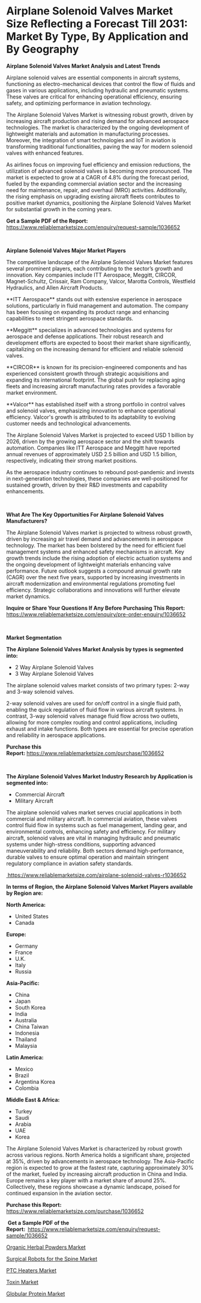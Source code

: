 <p><h1>Airplane Solenoid Valves Market Size Reflecting a Forecast Till 2031: Market By Type, By Application and By Geography</h1></p><p><strong>Airplane Solenoid Valves Market Analysis and Latest Trends</strong></p>
<p><p>Airplane solenoid valves are essential components in aircraft systems, functioning as electro-mechanical devices that control the flow of fluids and gases in various applications, including hydraulic and pneumatic systems. These valves are critical for enhancing operational efficiency, ensuring safety, and optimizing performance in aviation technology.</p><p>The Airplane Solenoid Valves Market is witnessing robust growth, driven by increasing aircraft production and rising demand for advanced aerospace technologies. The market is characterized by the ongoing development of lightweight materials and automation in manufacturing processes. Moreover, the integration of smart technologies and IoT in aviation is transforming traditional functionalities, paving the way for modern solenoid valves with enhanced features.</p><p>As airlines focus on improving fuel efficiency and emission reductions, the utilization of advanced solenoid valves is becoming more pronounced. The market is expected to grow at a CAGR of 4.8% during the forecast period, fueled by the expanding commercial aviation sector and the increasing need for maintenance, repair, and overhaul (MRO) activities. Additionally, the rising emphasis on upgrading existing aircraft fleets contributes to positive market dynamics, positioning the Airplane Solenoid Valves Market for substantial growth in the coming years.</p></p>
<p><strong>Get a Sample PDF of the Report:&nbsp;</strong> <a href="https://www.reliablemarketsize.com/enquiry/request-sample/1036652?utm_campaign=1838&utm_medium=2&utm_source=Github&utm_content=ia&utm_term=04122024&utm_id=airplane-solenoid-valves">https://www.reliablemarketsize.com/enquiry/request-sample/1036652</a></p>
<p>&nbsp;</p>
<p><strong>Airplane Solenoid Valves Major Market Players</strong></p>
<p><p>The competitive landscape of the Airplane Solenoid Valves Market features several prominent players, each contributing to the sector’s growth and innovation. Key companies include ITT Aerospace, Meggitt, CIRCOR, Magnet-Schultz, Crissair, Ram Company, Valcor, Marotta Controls, Westfield Hydraulics, and Allen Aircraft Products.</p><p>**ITT Aerospace** stands out with extensive experience in aerospace solutions, particularly in fluid management and automation. The company has been focusing on expanding its product range and enhancing capabilities to meet stringent aerospace standards.</p><p>**Meggitt** specializes in advanced technologies and systems for aerospace and defense applications. Their robust research and development efforts are expected to boost their market share significantly, capitalizing on the increasing demand for efficient and reliable solenoid valves.</p><p>**CIRCOR** is known for its precision-engineered components and has experienced consistent growth through strategic acquisitions and expanding its international footprint. The global push for replacing aging fleets and increasing aircraft manufacturing rates provides a favorable market environment.</p><p>**Valcor** has established itself with a strong portfolio in control valves and solenoid valves, emphasizing innovation to enhance operational efficiency. Valcor's growth is attributed to its adaptability to evolving customer needs and technological advancements.</p><p>The Airplane Solenoid Valves Market is projected to exceed USD 1 billion by 2026, driven by the growing aerospace sector and the shift towards automation. Companies like ITT Aerospace and Meggitt have reported annual revenues of approximately USD 2.5 billion and USD 1.5 billion, respectively, indicating their strong market positions.</p><p>As the aerospace industry continues to rebound post-pandemic and invests in next-generation technologies, these companies are well-positioned for sustained growth, driven by their R&D investments and capability enhancements.</p></p>
<p>&nbsp;</p>
<p><strong>What Are The Key Opportunities For Airplane Solenoid Valves Manufacturers?</strong></p>
<p><p>The Airplane Solenoid Valves market is projected to witness robust growth, driven by increasing air travel demand and advancements in aerospace technology. The market has been bolstered by the need for efficient fuel management systems and enhanced safety mechanisms in aircraft. Key growth trends include the rising adoption of electric actuation systems and the ongoing development of lightweight materials enhancing valve performance. Future outlook suggests a compound annual growth rate (CAGR) over the next five years, supported by increasing investments in aircraft modernization and environmental regulations promoting fuel efficiency. Strategic collaborations and innovations will further elevate market dynamics.</p></p>
<p><strong>Inquire or Share Your Questions If Any Before Purchasing This Report:</strong> <a href="https://www.reliablemarketsize.com/enquiry/pre-order-enquiry/1036652?utm_campaign=1838&utm_medium=2&utm_source=Github&utm_content=ia&utm_term=04122024&utm_id=airplane-solenoid-valves">https://www.reliablemarketsize.com/enquiry/pre-order-enquiry/1036652</a></p>
<p>&nbsp;</p>
<p><strong>Market Segmentation</strong></p>
<p><strong>The Airplane Solenoid Valves Market Analysis by types is segmented into:</strong></p>
<p><ul><li>2 Way Airplane Solenoid Valves</li><li>3 Way Airplane Solenoid Valves</li></ul></p>
<p><p>The airplane solenoid valves market consists of two primary types: 2-way and 3-way solenoid valves. </p><p>2-way solenoid valves are used for on/off control in a single fluid path, enabling the quick regulation of fluid flow in various aircraft systems. In contrast, 3-way solenoid valves manage fluid flow across two outlets, allowing for more complex routing and control applications, including exhaust and intake functions. Both types are essential for precise operation and reliability in aerospace applications.</p></p>
<p><strong>Purchase this Report:&nbsp;</strong><a href="https://www.reliablemarketsize.com/purchase/1036652?utm_campaign=1838&utm_medium=2&utm_source=Github&utm_content=ia&utm_term=04122024&utm_id=airplane-solenoid-valves">https://www.reliablemarketsize.com/purchase/1036652</a></p>
<p>&nbsp;</p>
<p><strong>The Airplane Solenoid Valves Market Industry Research by Application is segmented into:</strong></p>
<p><ul><li>Commercial Aircraft</li><li>Military Aircraft</li></ul></p>
<p><p>The airplane solenoid valves market serves crucial applications in both commercial and military aircraft. In commercial aviation, these valves control fluid flow in systems such as fuel management, landing gear, and environmental controls, enhancing safety and efficiency. For military aircraft, solenoid valves are vital in managing hydraulic and pneumatic systems under high-stress conditions, supporting advanced maneuverability and reliability. Both sectors demand high-performance, durable valves to ensure optimal operation and maintain stringent regulatory compliance in aviation safety standards.</p></p>
<p><a href="https://www.reliablemarketsize.com/airplane-solenoid-valves-r1036652?utm_campaign=1838&utm_medium=2&utm_source=Github&utm_content=ia&utm_term=04122024&utm_id=airplane-solenoid-valves">&nbsp;https://www.reliablemarketsize.com/airplane-solenoid-valves-r1036652</a></p>
<p><strong>In terms of Region, the Airplane Solenoid Valves Market Players available by Region are:</strong></p>
<p>
    <p> <strong> North America: </strong>
        <ul>
            <li>United States</li>
            <li>Canada</li>
        </ul>
        </p> 
    <p> <strong> Europe: </strong>
        <ul>
            <li>Germany</li>
            <li>France</li>
            <li>U.K.</li>
            <li>Italy</li>
            <li>Russia</li>
        </ul>
        </p> 
    <p> <strong> Asia-Pacific: </strong>
        <ul>
            <li>China</li>
            <li>Japan</li>
            <li>South Korea</li>
            <li>India</li>
            <li>Australia</li>
            <li>China Taiwan</li>
            <li>Indonesia</li>
            <li>Thailand</li>
            <li>Malaysia</li>
        </ul>
        </p> 
    <p> <strong> Latin America: </strong>
        <ul>
            <li>Mexico</li>
            <li>Brazil</li>
            <li>Argentina Korea</li>
            <li>Colombia</li>
        </ul>
        </p> 
    <p> <strong> Middle East & Africa: </strong>
        <ul>
            <li>Turkey</li>
            <li>Saudi</li>
            <li>Arabia</li>
            <li>UAE</li>
            <li>Korea</li>
        </ul>
    </p>
    </p>
<p><p>The Airplane Solenoid Valves Market is characterized by robust growth across various regions. North America holds a significant share, projected at 35%, driven by advancements in aerospace technology. The Asia-Pacific region is expected to grow at the fastest rate, capturing approximately 30% of the market, fueled by increasing aircraft production in China and India. Europe remains a key player with a market share of around 25%. Collectively, these regions showcase a dynamic landscape, poised for continued expansion in the aviation sector.</p></p>
<p><strong>Purchase this Report: </strong><a href="https://www.reliablemarketsize.com/purchase/1036652?utm_campaign=1838&utm_medium=2&utm_source=Github&utm_content=ia&utm_term=04122024&utm_id=airplane-solenoid-valves">https://www.reliablemarketsize.com/purchase/1036652</a></p>
<p>&nbsp;<strong>Get a Sample PDF of the Report:&nbsp;&nbsp;</strong><a href="https://www.reliablemarketsize.com/enquiry/request-sample/1036652?utm_campaign=1838&utm_medium=2&utm_source=Github&utm_content=ia&utm_term=04122024&utm_id=airplane-solenoid-valves">https://www.reliablemarketsize.com/enquiry/request-sample/1036652</a></p>
<p><strong></strong></p>
<p><p><a href="https://issuu.com/reportprime-2/docs/organic-herbal-powders-market-size-2030.pptx?utm_campaign=1838&utm_medium=2&utm_source=Github&utm_content=ia&utm_term=04122024&utm_id=airplane-solenoid-valves">Organic Herbal Powders Market</a></p><p><a href="https://github.com/pizolina/Market-Research-Report-List-6/blob/main/surgical-robots-for-the-spine-market.md?utm_campaign=1838&utm_medium=2&utm_source=Github&utm_content=ia&utm_term=04122024&utm_id=airplane-solenoid-valves">Surgical Robots for the Spine Market</a></p><p><a href="https://www.linkedin.com/pulse/comprehensive-evaluation-ptc-heaters-market-size-share-expected-9cdgf?utm_campaign=1838&utm_medium=2&utm_source=Github&utm_content=ia&utm_term=04122024&utm_id=airplane-solenoid-valves">PTC Heaters Market</a></p><p><a href="https://www.linkedin.com/pulse/market-dynamics-projected-growth-toxin-cagr-113-from-2024-trnfe?utm_campaign=1838&utm_medium=2&utm_source=Github&utm_content=ia&utm_term=04122024&utm_id=airplane-solenoid-valves">Toxin Market</a></p><p><a href="https://issuu.com/reportprime-2/docs/globular-protein-market-size-2030.pptx?utm_campaign=1838&utm_medium=2&utm_source=Github&utm_content=ia&utm_term=04122024&utm_id=airplane-solenoid-valves">Globular Protein Market</a></p></p>